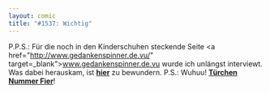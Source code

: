 ```yaml
---
layout: comic
title: "#1537: Wichtig"
---
```


P.P.S.:
Für die noch in den Kinderschuhen steckende Seite <a href="http://www.gedankenspinner.de.vu/" target=_blank">www.gedankenspinner.de.vu</a> wurde ich unlängst interviewt. Was dabei herauskam, ist <a href="http://clau2406.cl.funpic.de/joomla/index.php/schon-mal-aufgefallen/44-alltagsspinnereien/55--denn-regen-fetzt"><strong>hier</strong></a> zu bewundern. 
P.S.: 
Wuhuu! <a href="http://www.fonflatter.de/advent09"><strong>Türchen Nummer Fier</strong></a>!
